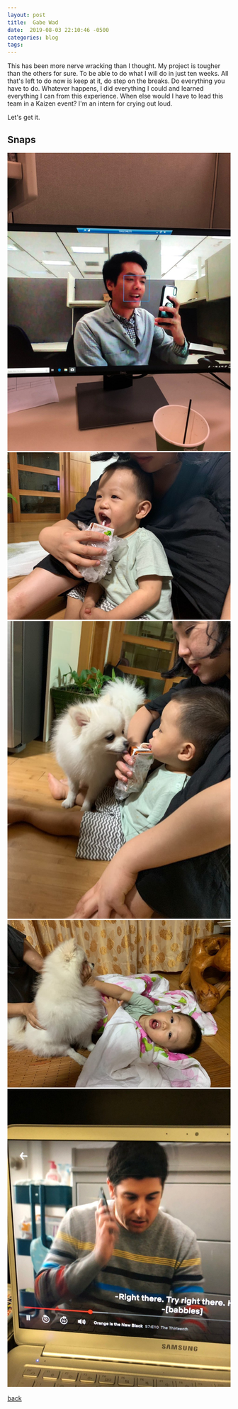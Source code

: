 ```yaml
---
layout: post
title:  Gabe Wad
date:  2019-08-03 22:10:46 -0500
categories: blog 
tags: 
---
```


This has been more nerve wracking than I thought. My project is tougher than the others for sure. To be able to do what I will do in just ten weeks. All that's left to do now is keep at it, do step on the breaks. Do everything you have to do. Whatever happens, I did everything I could and learned everything I can from this experience. When else would I have to lead this team in a Kaizen event? I'm an intern for crying out loud. 

Let's get it.

## Snaps

![](/assets/img/1908/20190801-webcamday.jpg ".")
![](/assets/img/1908/20190802-baby.jpg ".")
![](/assets/img/1908/20190802-doggie.jpg ".")
![](/assets/img/1908/20190802-seananddog.jpg ".")
![](/assets/img/1908/20190802-seansweater.jpg ".")

[back](/blog)
